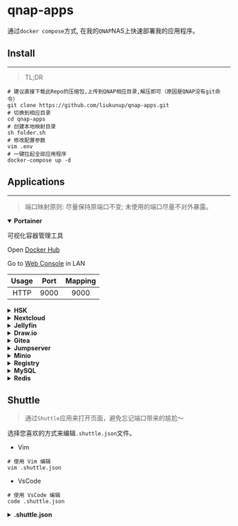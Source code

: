 # qnap-apps

通过`docker compose`方式, 在我的`QNAP`NAS上快速部署我的应用程序。


## Install

---

> TL;DR

```shell
# 建议直接下载此Repo的压缩包,上传到QNAP相应目录,解压即可（原因是QNAP没有git命令）
git clone https://github.com/liukunup/qnap-apps.git
# 切换到相应目录
cd qnap-apps
# 创建本地映射目录
sh folder.sh
# 修改配置参数
vim .env
# 一键拉起全部应用程序
docker-compose up -d
```


## Applications

---

> 端口映射原则: 尽量保持原端口不变; 未使用的端口尽量不对外暴露。

<details open>
    <summary> <strong> Portainer </strong> </summary>
<p>

可视化容器管理工具

Open <a href="https://hub.docker.com/r/portainer/portainer-ce">Docker Hub</a>

Go to <a href="http://qnap.liukun.com:9000">Web Console</a> in LAN

|   Usage    | Port | Mapping |
|:----------:|:----:|:-------:|
|    HTTP    | 9000 |  9000   |

</p>
</details>


<details>
    <summary> <strong> HSK </strong> </summary>
<p>

内网穿透

Open <a href="https://hsk.oray.com/">花生壳官网</a>

Open <a href="https://hub.docker.com/r/liukunup/phddns">Docker Hub</a>

Open <a href="https://github.com/liukunup/phddns">GitHub</a>

</p>
</details>


<details>
    <summary> <strong> Nextcloud </strong> </summary>
<p>

私有化个人网盘

Open <a href="https://hub.docker.com/_/nextcloud">Docker Hub</a>

Go to <a href="http://qnap.liukun.com:9091">Web App</a> in LAN

| Usage | Port | Mapping |
|:-----:|:----:|:-------:|
| HTTP  |  80  |  28080  |

</p>
</details>


<details>
    <summary> <strong> Jellyfin </strong> </summary>
<p>

多媒体服务器

Open <a href="https://hub.docker.com/r/linuxserver/jellyfin">Docker Hub</a>

Go to <a href="http://qnap.liukun.com:8096">Web App</a> in LAN

|       Usage       |   Port   | Mapping |
|:-----------------:|:--------:|:-------:|
|       HTTP        |   8096   |  8096   |
|       HTTPS       |   8920   |  8920   |
| Client Discovery  | 7359/udp |  7359   |
| Service Discovery | 1900/udp |  1900   |

</p>
</details>


<details>
    <summary> <strong> Draw.io </strong> </summary>
<p>

流程图绘制工具

Open <a href="https://hub.docker.com/r/jgraph/drawio">Docker Hub</a>

Go to <a href="http://qnap.liukun.com:8080">Web App</a> in LAN

| Usage | Port | Mapping |
|:-----:|:----:|:-------:|
| HTTP  | 8080 |  28091  |

</p>
</details>


<details>
    <summary> <strong> Gitea </strong> </summary>
<p>

代码托管平台

Open <a href="https://hub.docker.com/r/gitea/gitea">Docker Hub</a>

Go to <a href="http://qnap.liukun.com:3001">Web App</a> in LAN

| Usage | Port | Mapping |
|:-----:|:----:|:-------:|
| HTTP  | 3000 |  23000  |
|  SSH  |  22  |   222   |

</p>
</details>


<details>
    <summary> <strong> Jumpserver </strong> </summary>
<p>

堡垒机

Open <a href="https://www.jumpserver.org/">Docker Hub</a>

Go to <a href="http://qnap.liukun.com:9093">Web App</a> in LAN

| Usage  |    Port     |   Mapping   |
|:------:|:-----------:|:-----------:|
|  HTTP  |     80      |    28090    |
|  SSH   |    2222     |    2222     |
| MAGNUS | 30000-30100 | 40000-40100 |

</p>
</details>


<details>
    <summary> <strong> Minio </strong> </summary>
<p>

对象存储

Open <a href="https://hub.docker.com/r/minio/minio">Docker Hub</a>

Go to <a href="http://qnap.liukun.com:9002">Web App</a> in LAN

|  Usage  | Port | Mapping |
|:-------:|:----:|:-------:|
|  HTTP   | 9000 |  29000  |
| Console | 9001 |  29001  |

</p>
</details>


<details>
    <summary> <strong> Registry </strong> </summary>
<p>

镜像仓库

Open <a href="https://hub.docker.com/_/registry">Docker Hub</a>

Go to <a href="http://qnap.liukun.com:9094">Web App</a> in LAN

| Application    | Usage  | Port | Mapping |
|:---------------|:------:|:----:|:-------:|
| Registry       | Server | 5000 |  5000   |
| _Registry Web_ |  HTTP  |  80  |  28092  |

</p>
</details>


<details>
    <summary> <strong> MySQL </strong> </summary>
<p>

Open <a href="https://hub.docker.com/_/mysql">Docker Hub</a>

Go to <a href="http://qnap.liukun.com:9080">phpMyAdmin</a> in LAN

| Application  |  Usage  | Port | Mapping |
|:-------------|:-------:|:----:|:-------:|
| MySQL        |  Main   | 3306 |  3306   |
|              | Replica | 3306 |  3307   |
| _phpMyAdmin_ |  HTTP   |  80  |  9080   |

### 数据库主从备份设置

**主服务器配置**

- 配置清单

``` text
[mysqld]
## 同一局域网内注意要唯一
server-id=100
## 二进制日志
log-bin=mysql-bin
## 日志格式
binlog_format=mixed
## 日志文件大小
max_binlog_size=100m
```

- 创建同步用户

``` sql
# 创建用户
CREATE USER 'HEebDKdG'@'%' IDENTIFIED BY 'FnVYR8Hno&kHp3sN';
# 备注: MySQL 8.0 密码认证插件需要修改(caching_sha2_password), 改完记得密码也改一下. 或者手动创建这个用户.
ALTER USER 'HEebDKdG'@'%' IDENTIFIED WITH mysql_native_password BY 'FnVYR8Hno&kHp3sN';
# 分配权限
GRANT REPLICATION SLAVE, REPLICATION CLIENT ON *.* TO 'HEebDKdG'@'%';
# 刷新权限
FLUSH PRIVILEGES;
```

- 获取主服务器状态

``` sql
# 获取Master状态
SHOW MASTER STATUS;
```

记录查询到的File/Position值.(例如: mysql-bin.000003/1164)

**从服务器配置**

- 配置清单

``` text
[mysqld]
## 同一局域网内注意要唯一
server-id=101
## 二进制日志
log-bin=mysql-bin
## 中继日志
relay-log=mysql-relay-bin
```

- 数据库设置

``` sql
# 配置同步参数
CHANGE REPLICATION SOURCE TO 
SOURCE_HOST = 'mysql-main',
SOURCE_USER = 'HEebDKdG',
SOURCE_PASSWORD = 'FnVYR8Hno&kHp3sN',
SOURCE_PORT = 3306,
SOURCE_LOG_FILE = 'mysql-bin.000003',
SOURCE_LOG_POS = 1164,
SOURCE_CONNECT_RETRY = 30;
# 查询Slave状态
SHOW SLAVE STATUS;

# 开始同步
START REPLICA;
# 获取同步状态
SHOW REPLICA STATUS;
# 停止同步
STOP REPLICA;
```

</p>
</details>


<details>
    <summary> <strong> Redis </strong> </summary>
<p>

Open <a href="https://hub.docker.com/_/redis">Docker Hub</a>

Go to <a href="http://qnap.liukun.com:9080">Redis Commander</a> in LAN

| Application       | Usage   | Port | Mapping |
|:------------------|---------|:----:|:-------:|
| Redis             | Master  | 6379 |  6379   |
|                   | Slave 1 | 6379 |  6381   |
|                   | Slave 2 | 6379 |  6382   |
| _Redis Commander_ | HTTP    | 8081 |  9081   |

</p>
</details>


## Shuttle

> 通过`Shuttle`应用来打开页面，避免忘记端口带来的尴尬～

选择您喜欢的方式来编辑`.shuttle.json`文件。

- Vim

```shell
# 使用 Vim 编辑
vim .shuttle.json
```

- VsCode

```shell
# 使用 VsCode 编辑
code .shuttle.json
```

<details>
    <summary> <strong> .shuttle.json </strong> </summary>
<p>

```json
{
  "QNAP Apps": [
    {
      "name": "Jellyfin",
      "cmd": "http://qnap.liukun.com:8096"
    },
    {
      "name": "Portainer",
      "cmd": "http://qnap.liukun.com:9000"
    },
    {
      "name": "phpMyAdmin",
      "cmd": "http://qnap.liukun.com:9080"
    },
    {
      "name": "Redis Commander",
      "cmd": "http://qnap.liukun.com:9081"
    },
    {
      "name": "Gitea",
      "cmd": "http://qnap.liukun.com:23000"
    },
    {
      "name": "Nextcloud",
      "cmd": "http://qnap.liukun.com:28080"
    },
    {
      "name": "Jumpserver",
      "cmd": "http://qnap.liukun.com:28090"
    },
    {
      "name": "Draw.io",
      "cmd": "http://qnap.liukun.com:28091"
    },
    {
      "name": "Registry",
      "cmd": "http://qnap.liukun.com:28092"
    },
    {
      "name": "Minio",
      "cmd": "http://qnap.liukun.com:29000"
    }
  ]
}
```

</p>
</details>
